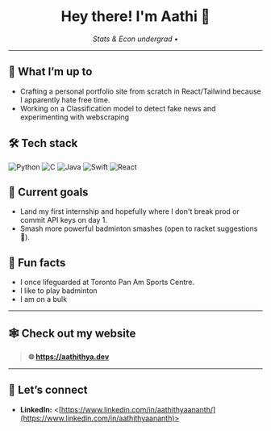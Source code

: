 <!-- prettier-ignore-start -->
<h1 align="center">Hey there! I'm Aathi 👋</h1>
<!-- prettier-ignore-end -->

<p align="center">
  <em>
    Stats &amp; Econ undergrad • <br/>
  </em>
</p>

---

## 🔭 What I’m up to

- Crafting a personal portfolio site from scratch in React/Tailwind because I apparently hate free time.
- Working on a Classification model to detect fake news and experimenting with webscraping

## 🛠️ Tech stack

<p>
  <img alt="Python" src="https://img.shields.io/badge/Python-3670A0?style=for-the-badge&amp;logo=python&amp;logoColor=ffdd54" />
  <img alt="C" src="https://img.shields.io/badge/C-00599C?style=for-the-badge&amp;logo=c&amp;logoColor=white" />
  <img alt="Java" src="https://img.shields.io/badge/Java-ED8B00?style=for-the-badge&logo=openjdk&logoColor=white"/>
  <img alt="Swift"  src="https://img.shields.io/badge/Swift-F05138?style=for-the-badge&amp;logo=swift&amp;logoColor=white" />
  <img alt="React"  src="https://img.shields.io/badge/React-20232A?style=for-the-badge&amp;logo=react&amp;logoColor=61DAFB" />
  

</p>

## 🎯 Current goals

- Land my first internship and hopefully where I don't break prod or commit API keys on day 1.
- Smash more powerful badminton smashes (open to racket suggestions 🏸).

## 🌱 Fun facts

- I once lifeguarded at Toronto Pan Am Sports Centre.
- I like to play badminton
- I am on a bulk

---

## 🕸️ Check out my website

> **🌐 https://aathithya.dev**&nbsp;

---

## 🤝 Let’s connect

- **LinkedIn:** <[https://www.linkedin.com/in/aathithyaananth/](https://www.linkedin.com/in/aathithyaananth)>
